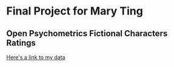 # Final Project for Mary Ting 
## Open Psychometrics Fictional Characters Ratings

[Here's a link to my data](https://drive.google.com/file/d/1TjTki1PXDLsQdKwqjRiLyo4X3-ioB6Xc/view?usp=sharing)

